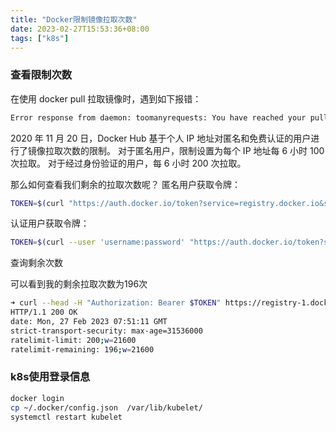 ```yaml
---
title: "Docker限制镜像拉取次数"
date: 2023-02-27T15:53:36+08:00
tags: ["k8s"]
---
```


### 查看限制次数

在使用 docker pull 拉取镜像时，遇到如下报错：

```bash
Error response from daemon: toomanyrequests: You have reached your pull rate limit. You may increase the limit by authenticating and upgrading: https://www.docker.com/increase-rate-limit
```

2020 年 11 月 20 日，Docker Hub 基于个人 IP 地址对匿名和免费认证的用户进行了镜像拉取次数的限制。
 对于匿名用户，限制设置为每个 IP 地址每 6 小时 100 次拉取。
 对于经过身份验证的用户，每 6 小时 200 次拉取。

那么如何查看我们剩余的拉取次数呢？
 匿名用户获取令牌：

```bash
TOKEN=$(curl "https://auth.docker.io/token?service=registry.docker.io&scope=repository:ratelimitpreview/test:pull" | jq -r .token)
```

认证用户获取令牌：

```bash
TOKEN=$(curl --user 'username:password' "https://auth.docker.io/token?service=registry.docker.io&scope=repository:ratelimitpreview/test:pull" | jq -r .token)
```

查询剩余次数

可以看到我的剩余拉取次数为196次

```bash
➜ curl --head -H "Authorization: Bearer $TOKEN" https://registry-1.docker.io/v2/ratelimitpreview/test/manifests/latest
HTTP/1.1 200 OK
date: Mon, 27 Feb 2023 07:51:11 GMT
strict-transport-security: max-age=31536000
ratelimit-limit: 200;w=21600
ratelimit-remaining: 196;w=21600
```

### k8s使用登录信息

```bash
docker login
cp ~/.docker/config.json  /var/lib/kubelet/
systemctl restart kubelet
```


